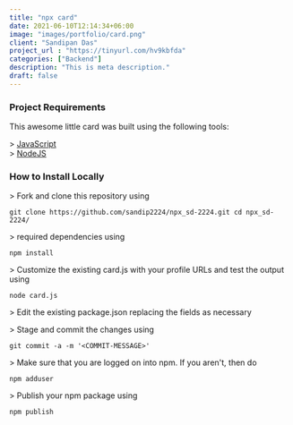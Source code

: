 ```yaml
---
title: "npx card"
date: 2021-06-10T12:14:34+06:00
image: "images/portfolio/card.png"
client: "Sandipan Das"
project_url : "https://tinyurl.com/hv9kbfda"
categories: ["Backend"]
description: "This is meta description."
draft: false
---
```


### Project Requirements

This awesome little card was built using the following tools:

&gt; [JavaScript](https://www.w3schools.com/js/default.asp)  
&gt; [NodeJS](https://nodejs.org/en/)  

### How to Install Locally

&gt; Fork and clone this repository using

`
    git clone https://github.com/sandip2224/npx_sd-2224.git
    cd npx_sd-2224/
`

&gt; required dependencies using

`
    npm install
`

&gt; Customize the existing card.js with your profile URLs and test the output using

`
    node card.js
`

&gt; Edit the existing package.json replacing the fields as necessary

&gt; Stage and commit the changes using

`
    git commit -a -m '<COMMIT-MESSAGE>'
`

&gt; Make sure that you are logged on into npm. If you aren't, then do

`
    npm adduser
`

&gt; Publish your npm package using

`
    npm publish
`